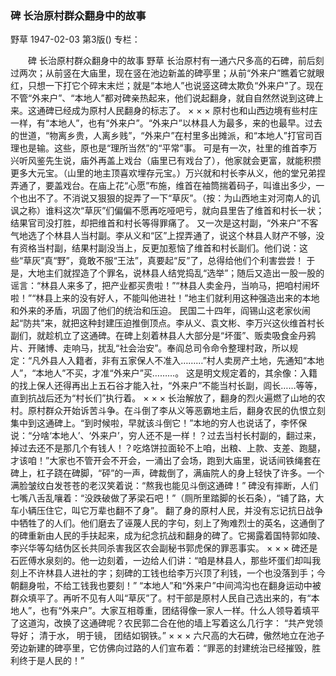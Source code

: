 ### 碑  长治原村群众翻身中的故事
野草
1947-02-03
第3版()
专栏：

　　碑
    长治原村群众翻身中的故事
    野草
    长治原村有一通六尺多高的石碑，前后刻过两次；从前竖在大庙里，现在竖在池边新盖的碑亭里；从前“外来户”瞧着它就眼红，只想一下打它个碎末末烂；就是“本地人”也说竖这碑太欺负“外来户”了。现在不管“外来户”、“本地人”都对碑亲热起来，他们说起翻身，就自自然然说到这碑上来。这通碑已经成为原村人民翻身的标志了。
    ×  ×  ×
    原村也和山西边境有些村庄一样，有“本地人”，也有“外来户”。“外来户”以林县人为最多，来的也最早。过去的世道，“物离乡贵，人离乡贱”，“外来户”在村里多出摊派，和“本地人”打官司百理也是输。这些，原也是“理所当然”的“平常”事。
    可是有一次，社里的维首李万兴听风鉴先生说，庙外再盖上戏台（庙里已有戏台了），他家就会更富，就能积攒更多大元宝。（山里的地主顶喜欢埋存元宝。）万兴就和村长李从义，他的堂兄弟捏弄通了，要盖戏台。在庙上花“心愿”布施，维首在袖筒揣着码子，叫谁出多少，一个也出不了。不消说又狠狠的捉弄了一下“草灰”。（按：为山西地主对河南人的讥讽之称）谁料这次“草灰”们偏偏不愿再吃哑吧亏，就向县里告了维首和村长一状；结果官司没打胜，却把维首和村长等得罪痛了。
    又一次是这村副，“外来户”不客气地选了个林县人当村副。李从义和“区”上捏弄通了，说这个林县人财产不够，没有资格当村副，结果村副没当上，反更加惹恼了维首和村长副们。他们说：这些“草灰”真“野”，竟敢不服“王法”，真要起“反”了，总得给他们个利害尝尝！
    于是，大地主们就捏造了个罪名，说林县人结党捣乱“选举”；随后又造出一股一股的谣言：“林县人来多了，把产业都买贵啦！”“林县人卖金丹，当响马，把咱村闹坏啦！”“林县上来的没有好人，不能叫他进社！”地主们就利用这种强造出来的本地和外来的矛盾，巩固了他们的统治和压迫。
    民国二十四年，阎锡山这老家伙闹起“防共”来，就把这种封建压迫推倒顶点。李从义、袁文彬、李万兴这伙维首村长副们，就趁机立了这通碑。在碑上刻着林县人大部分是“坏蛋”、贩卖吸食金丹鸦片、开赌博、走响马，扰乱“社会治安”。奉阎总司令命令整理村政，所以规定：“凡外县人入籍者，非有五家保人不准入………”村人卖房产土地，先通知“本地人”，“本地人”不买，才准“外来户”买………。
    这是明文规定着的，其余像：入籍的找上保人还得再出上五石谷才能入社，“外来户”不能当村长副，闾长……等等，直到抗战后还为“村长们”执行着。
    ×  ×  ×
    长治解放了，翻身的烈火遍燃了山地的农村。原村群众开始诉苦斗争。在斗倒了李从义等恶霸地主后，翻身农民的仇恨立刻集中到这通碑上。“到时候啦，早就该斗倒它！”本地的穷人也说话了，李怀保说：“分啥‘本地人’、‘外来户’，穷人还不是一样！？过去当村长村副的，翻过来，掉过去还不是那几个有钱人！？吃烙饼拉面轮不上咱，出粮、上款、支差、跑腿，才该咱！”大家也不管开会不开会，一涌出了会场，跑到大庙里，说话间铁绳套在碑上，杠子跷在碑脚，“砰”的一声，碑裁倒了，满庙院人的身上轻快了许多。一个满脸皱纹白发苍苍的老汉笑着说：“熬我也能见斗倒这通碑！”
    碑没有摔断，人们七嘴八舌乱嚷着：“没跌破做了茅梁石吧！”（厕所里踏脚的长石条），“铺了路，大车小辆压住它，叫它万辈也翻不了身”。
    翻了身的原村人民，并没有忘记抗日战争中牺牲了的人们。他们磨去了诬蔑人民的字句，刻上了殉难烈士的英名，这通倒了的碑重新由人民的手扶起来，成为纪念抗战和翻身的碑了。它揭露着国特郭如陵、李兴华等勾结伪区长共同杀害我区农会副秘书郭虎保的罪恶事实。
    ×  ×  ×
    碑还是石匠傅水泉刻的。他一边刻着，一边给人们讲：“咱是林县人，那些坏蛋们却叫我刻上不许林县人进社的字；刻碑的工钱也给李万兴顶了利钱，一个也没落到手；今朝翻身啦，不给工钱我也要刻！”
    “本地人”和“外来户”中间鸿沟也在翻身运动中被群众填平了。再听不见有人叫“草灰”了。村干部是原村人民自己选出来的，有“本地人”，也有“外来户”。大家互相尊重，团结得像一家人一样。什么人领导着填平了这道沟，改换了这通碑呢？农民郭二合在他的墙上写着这么几行字：
    “共产党领导好；
    清于水，
    明于镜，
    团结如钢铁。”
    ×                          ×                          ×
    六尺高的大石碑，傲然地立在池子旁边新建的碑亭里，它仿佛向过路的人们宣布着：“罪恶的封建统治已经摧毁，胜利终于是人民的！”
